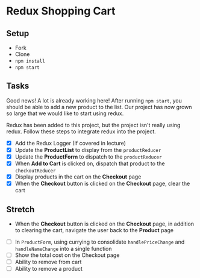 # Redux Shopping Cart

## Setup

- Fork
- Clone
- `npm install`
- `npm start`

## Tasks

Good news! A lot is already working here! After running `npm start`, you should be able to add a new product to the list. Our project has now grown so large that we would like to start using redux.

Redux has been added to this project, but the project isn't really using redux. Follow these steps to integrate redux into the project.

- [x] Add the Redux Logger (If covered in lecture)
- [x] Update the **ProductList** to display from the `productReducer`
- [x] Update the **ProductForm** to dispatch to the `productReducer`
- [x] When **Add to Cart** is clicked on, dispatch that product to the `checkoutReducer`
- [x] Display products in the cart on the **Checkout** page
- [x] When the **Checkout** button is clicked on the **Checkout** page, clear the cart

## Stretch

- When the **Checkout** button is clicked on the **Checkout** page, in addition to clearing the cart, navigate the user back to the **Product** page
- [ ] In `ProductForm`, using currying to consolidate `handlePriceChange` and `handleNameChange` into a single function
- [ ] Show the total cost on the Checkout page
- [ ] Ability to remove from cart
- [ ] Ability to remove a product
